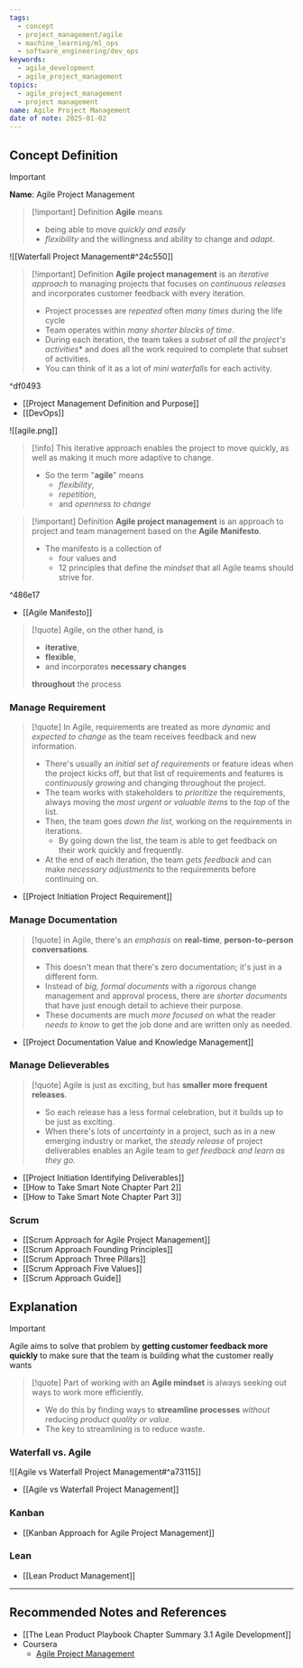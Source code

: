 ```yaml
---
tags:
  - concept
  - project_management/agile
  - machine_learning/ml_ops
  - software_engineering/dev_ops
keywords:
  - agile_development
  - agile_project_management
topics:
  - agile_project_management
  - project management
name: Agile Project Management
date of note: 2025-01-02
---
```


## Concept Definition

>[!important]
>**Name**: Agile Project Management

>[!important] Definition
>**Agile** means
>- being able to move *quickly and easily*
>- *flexibility* and the willingness and ability to change and *adapt*.


![[Waterfall Project Management#^24c550]]


>[!important] Definition
>**Agile project management** is an *iterative approach* to managing projects that focuses on *continuous releases* and incorporates customer feedback with every iteration.
>- Project processes are *repeated* often *many times* during the life cycle
>- Team operates within *many shorter blocks of time*.
>- During each iteration, the team takes a *subset* of *all the project's activities** and does all the work required to complete that subset of activities. 
>- You can think of it as a lot of *mini waterfalls* for each activity.

^df0493

- [[Project Management Definition and Purpose]]
- [[DevOps]]

![[agile.png]]

>[!info]
>This iterative approach enables the project to move quickly, as well as making it much more adaptive to change.
>- So the term "**agile**" means 
>	- *flexibility*, 
>	- *repetition*, 
>	- and *openness to change*

>[!important] Definition
>**Agile project management** is an approach to project and team management based on the **Agile Manifesto**.
>- The manifesto is a collection of 
>	- four values and 
>	- 12 principles that define the *mindset* that all Agile teams should strive for.

^486e17

- [[Agile Manifesto]]

>[!quote]
>Agile, on the other hand, is
>- **iterative**, 
>- **flexible**, 
>- and incorporates **necessary changes**
>
>**throughout** the process

### Manage Requirement

>[!quote]
>In Agile, requirements are treated as more *dynamic* and *expected to change* as the team receives feedback and new information.
>-  There's usually an *initial set of requirements* or feature ideas when the project kicks off, but that list of requirements and features is *continuously growing* and changing throughout the project.
>- The team works with stakeholders to *prioritize* the requirements, always moving the *most urgent or valuable items* to the *top* of the list.
>- Then, the team goes *down the list*, working on the requirements in iterations.
>	- By going down the list, the team is able to get feedback on their work quickly and frequently.
>- At the end of each iteration, the team *gets feedback* and can make *necessary adjustments* to the requirements before continuing on.

- [[Project Initiation Project Requirement]]
### Manage Documentation

>[!quote]
>in Agile, there's an *emphasis* on **real-time**, **person-to-person conversations**.
>- This doesn't mean that there's zero documentation; it's just in a different form.
>- Instead of *big, formal documents* with a *rigorous* change management and approval process, there are *shorter documents* that have just enough detail to achieve their purpose.
>- These documents are much *more focused* on what the reader *needs to know* to get the job done and are written only as needed.

- [[Project Documentation Value and Knowledge Management]]
### Manage Delieverables

>[!quote]
>Agile is just as exciting, but has **smaller more frequent releases**.
>- So each release has a less formal celebration, but it builds up to be just as exciting.
>- When there's lots of *uncertainty* in a project, such as in a new emerging industry or market, the *steady release* of project deliverables enables an Agile team to *get feedback and learn as they go*.

- [[Project Initiation Identifying Deliverables]]
- [[How to Take Smart Note Chapter Part 2]]
- [[How to Take Smart Note Chapter Part 3]]

### Scrum

- [[Scrum Approach for Agile Project Management]]
- [[Scrum Approach Founding Principles]]
- [[Scrum Approach Three Pillars]]
- [[Scrum Approach Five Values]]
- [[Scrum Approach Guide]]


## Explanation


>[!important] 
>Agile aims to solve that problem by **getting customer feedback more quickly** to make sure that the team is building what the customer really wants

>[!quote]
>Part of working with an **Agile mindset** is always seeking out ways to work more efficiently.
>- We do this by finding ways to **streamline processes** *without* reducing *product quality or value*.
>- The key to streamlining is to reduce waste.



### Waterfall vs. Agile

![[Agile vs Waterfall Project Management#^a73115]]


- [[Agile vs Waterfall Project Management]]

### Kanban

- [[Kanban Approach for Agile Project Management]]

### Lean

- [[Lean Product Management]]



-----------
##  Recommended Notes and References


- [[The Lean Product Playbook Chapter Summary 3.1 Agile Development]]
- Coursera
	- [Agile Project Management](https://www.coursera.org/learn/agile-project-management/home/welcome)